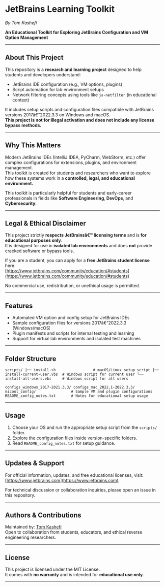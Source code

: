 
# JetBrains Learning Toolkit
*By Tom Kashefi*

**An Educational Toolkit for Exploring JetBrains Configuration and VM Option Management**

---

## About This Project

This repository is a **research and learning project** designed to help students and developers understand:

- JetBrains IDE configuration (e.g., VM options, plugins)
- Script automation for lab environment setups
- Network filtering concepts using tools like `ja-netfilter` (in educational context)

It includes setup scripts and configuration files compatible with JetBrains versions 2017â€“2022.3.3 on Windows and macOS.  
**This project is not for illegal activation and does not include any license bypass methods.**

---

## Why This Matters

Modern JetBrains IDEs (IntelliJ IDEA, PyCharm, WebStorm, etc.) offer complex configurations for extensions, plugins, and environment management.  
This toolkit is created for students and researchers who want to explore how these systems work in a **controlled, legal, and educational environment.**

This toolkit is particularly helpful for students and early-career professionals in fields like **Software Engineering**, **DevOps**, and **Cybersecurity**.

---

## Legal & Ethical Disclaimer

This project strictly **respects JetBrainsâ€™ licensing terms** and is **for educational purposes only**.  
It is designed for use in **isolated lab environments** and does **not** provide cracked software or bypass tools.

If you are a student, you can apply for a **free JetBrains student license** here:  
[https://www.jetbrains.com/community/education/#students](https://www.jetbrains.com/community/education/#students)

No commercial use, redistribution, or unethical usage is permitted.

---

## Features

- Automated VM option and config setup for JetBrains IDEs
- Sample configuration files for versions 2017â€“2022.3.3 (Windows/macOS)
- Plugin manifests and scripts for internal testing and learning
- Support for virtual lab environments and isolated test machines

---

## Folder Structure

```
scripts/ ├── install.sh                 # macOS/Linux setup script ├── install-current-user.vbs  # Windows script for current user └── install-all-users.vbs     # Windows script for all users

configs_windows_2017-2021.3.3/ configs_mac_2022.1-2022.3.3/ micool_config/                # Sample VM and plugin configurations README_config_notes.txt       # Notes for educational setup usage
```

---

## Usage

1. Choose your OS and run the appropriate setup script from the `scripts/` folder.
2. Explore the configuration files inside version-specific folders.
3. Read `README_config_notes.txt` for setup guidance.

---

## Updates & Support

For official information, updates, and free educational licenses, visit:  
[https://www.jetbrains.com](https://www.jetbrains.com)

For technical discussion or collaboration inquiries, please open an issue in this repository.

---

## Authors & Contributions

Maintained by: [Tom Kashefi](https://github.com/Tom-Kashefi)  
Open to collaboration from students, educators, and ethical reverse engineering researchers.

---

## License

This project is licensed under the MIT License.  
It comes with **no warranty** and is intended for **educational use only**.

---
